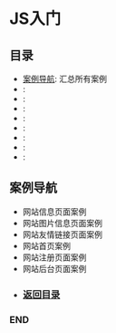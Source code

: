# JS入门

## 目录
<!--GFM-TOC -->
- [案例导航](#案例导航): 汇总所有案例
- [](#): 
- [](#): 
- [](#): 
- [](#): 
- [](#): 
- [](#): 
- [](#): 
- [](#): 

<!--GFM-TOC -->



## 案例导航
- 网站信息页面案例
- 网站图片信息页面案例
- 网站友情链接页面案例
- 网站首页案例
- 网站注册页面案例
- 网站后台页面案例

<!--GFM-TOC -->
* ### [返回目录](#目录)
<!--GFM-TOC -->




### END
